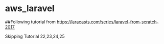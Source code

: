 # aws_laravel

##Following tutorial from https://laracasts.com/series/laravel-from-scratch-2017

Skipping Tutorial 22,23,24,25

